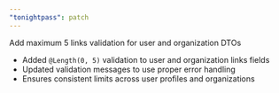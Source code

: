 ```yaml
---
"tonightpass": patch
---
```


Add maximum 5 links validation for user and organization DTOs

- Added `@Length(0, 5)` validation to user and organization links fields
- Updated validation messages to use proper error handling
- Ensures consistent limits across user profiles and organizations